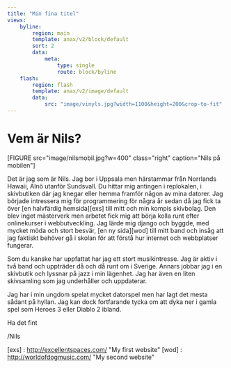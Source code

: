 ```yaml
---
title: "Min fina titel"
views:
    byline:
        region: main
        template: anax/v2/block/default
        sort: 2
        data:
            meta:
                type: single
                route: block/byline
    flash:
        region: flash
        template: anax/v2/image/default
        data:
            src: "image/vinyls.jpg?width=1100&height=200&crop-to-fit"
---
```

Vem är Nils?
=========================

[FIGURE src="image/nilsmobil.jpg?w=400" class="right" caption="Nils på mobilen"]


Det är jag som är Nils. Jag bor i Uppsala men härstammar från Norrlands Hawaii, Alnö utanför Sundsvall. Du hittar mig antingen i replokalen, i skivbutiken där jag knegar eller hemma framför någon av mina datorer. Jag började intressera mig för programmering för några år sedan då jag fick ta över [en halvfärdig hemsida][exs] till mitt och min kompis skivbolag. Den blev inget mästerverk men arbetet fick mig att börja kolla runt efter onlinekurser i webbutveckling. Jag lärde mig django och byggde, med mycket möda och stort besvär, [en ny sida][wod] till mitt band och insåg att jag faktiskt behöver gå i skolan för att förstå hur internet och webbplatser fungerar.

Som du kanske har uppfattat har jag ett stort musikintresse. Jag är aktiv i två band och uppträder då och då runt om i Sverige. Annars jobbar jag i en skivbutik och lyssnar på jazz i min lägenhet. Jag har även en liten skivsamling som jag underhåller och uppdaterar.

Jag har i min ungdom spelat mycket datorspel men har lagt det mesta sådant på hyllan. Jag kan dock fortfarande tycka om att dyka ner i gamla spel som Heroes 3 eller Diablo 2 ibland.

Ha det fint

/Nils

[exs] : http://excellentspaces.com/ "My first website"
[wod] : http://worldofdogmusic.com/ "My second website"
